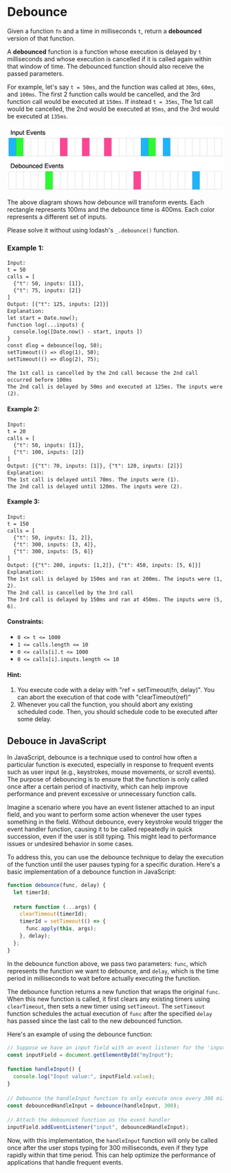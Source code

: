 # Debounce

Given a function `fn` and a time in milliseconds `t`, return a **debounced** version of that function.

A **debounced** function is a function whose execution is delayed by `t` milliseconds and whose execution is cancelled if it is called again within that window of time. The debounced function should also receive the passed parameters.

For example, let's say `t = 50ms`, and the function was called at `30ms`, `60ms`, and `100ms`. The first 2 function calls would be cancelled, and the 3rd function call would be executed at `150ms`. If instead `t = 35ms`, The 1st call would be cancelled, the 2nd would be executed at `95ms`, and the 3rd would be executed at `135ms`.

![Debounce Diagram](./Debounce.png)

The above diagram shows how debounce will transform events. Each rectangle represents 100ms and the debounce time is 400ms. Each color represents a different set of inputs.

Please solve it without using lodash's `_.debounce()` function.

### Example 1:

```
Input:
t = 50
calls = [
  {"t": 50, inputs: [1]},
  {"t": 75, inputs: [2]}
]
Output: [{"t": 125, inputs: [2]}]
Explanation:
let start = Date.now();
function log(...inputs) {
  console.log([Date.now() - start, inputs ])
}
const dlog = debounce(log, 50);
setTimeout(() => dlog(1), 50);
setTimeout(() => dlog(2), 75);

The 1st call is cancelled by the 2nd call because the 2nd call occurred before 100ms
The 2nd call is delayed by 50ms and executed at 125ms. The inputs were (2).
```

#### Example 2:

```
Input:
t = 20
calls = [
  {"t": 50, inputs: [1]},
  {"t": 100, inputs: [2]}
]
Output: [{"t": 70, inputs: [1]}, {"t": 120, inputs: [2]}]
Explanation:
The 1st call is delayed until 70ms. The inputs were (1).
The 2nd call is delayed until 120ms. The inputs were (2).
```

#### Example 3:

```
Input:
t = 150
calls = [
  {"t": 50, inputs: [1, 2]},
  {"t": 300, inputs: [3, 4]},
  {"t": 300, inputs: [5, 6]}
]
Output: [{"t": 200, inputs: [1,2]}, {"t": 450, inputs: [5, 6]}]
Explanation:
The 1st call is delayed by 150ms and ran at 200ms. The inputs were (1, 2).
The 2nd call is cancelled by the 3rd call
The 3rd call is delayed by 150ms and ran at 450ms. The inputs were (5, 6).
```

#### Constraints:

- `0 <= t <= 1000`
- `1 <= calls.length <= 10`
- `0 <= calls[i].t <= 1000`
- `0 <= calls[i].inputs.length <= 10`

#### Hint:

1. You execute code with a delay with "ref = setTimeout(fn, delay)". You can abort the execution of that code with "clearTimeout(ref)"
2. Whenever you call the function, you should abort any existing scheduled code. Then, you should schedule code to be executed after some delay.

## Debouce in JavaScript

In JavaScript, debounce is a technique used to control how often a particular function is executed, especially in response to frequent events such as user input (e.g., keystrokes, mouse movements, or scroll events). The purpose of debouncing is to ensure that the function is only called once after a certain period of inactivity, which can help improve performance and prevent excessive or unnecessary function calls.

Imagine a scenario where you have an event listener attached to an input field, and you want to perform some action whenever the user types something in the field. Without debounce, every keystroke would trigger the event handler function, causing it to be called repeatedly in quick succession, even if the user is still typing. This might lead to performance issues or undesired behavior in some cases.

To address this, you can use the debounce technique to delay the execution of the function until the user pauses typing for a specific duration. Here's a basic implementation of a debounce function in JavaScript:

```javascript
function debounce(func, delay) {
  let timerId;

  return function (...args) {
    clearTimeout(timerId);
    timerId = setTimeout(() => {
      func.apply(this, args);
    }, delay);
  };
}
```

In the debounce function above, we pass two parameters: `func`, which represents the function we want to debounce, and `delay`, which is the time period in milliseconds to wait before actually executing the function.

The debounce function returns a new function that wraps the original `func`. When this new function is called, it first clears any existing timers using `clearTimeout`, then sets a new timer using `setTimeout`. The `setTimeout` function schedules the actual execution of `func` after the specified `delay` has passed since the last call to the new debounced function.

Here's an example of using the debounce function:

```javascript
// Suppose we have an input field with an event listener for the 'input' event
const inputField = document.getElementById("myInput");

function handleInput() {
  console.log("Input value:", inputField.value);
}

// Debounce the handleInput function to only execute once every 300 milliseconds
const debouncedHandleInput = debounce(handleInput, 300);

// Attach the debounced function as the event handler
inputField.addEventListener("input", debouncedHandleInput);
```

Now, with this implementation, the `handleInput` function will only be called once after the user stops typing for 300 milliseconds, even if they type rapidly within that time period. This can help optimize the performance of applications that handle frequent events.
